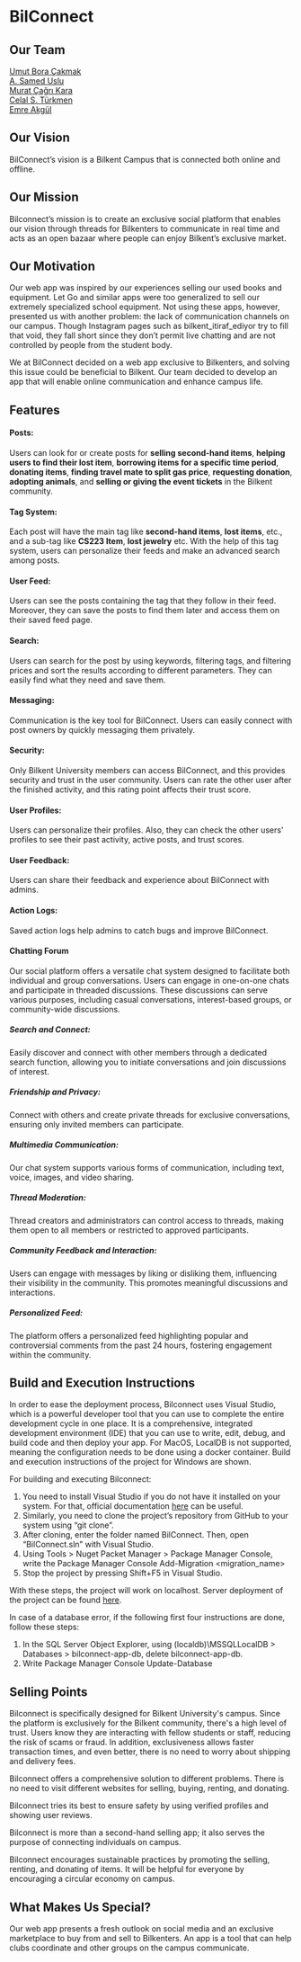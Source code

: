 # BilConnect

## Our Team
[Umut Bora Çakmak](https://github.com/UBoraCakmak)<br>
[A. Samed Uslu](https://github.com/sameduslu)<br>
[Murat Çağrı Kara](https://github.com/Murat-Cagri)<br>
[Celal S. Türkmen](https://github.com/celaltrk)<br>
[Emre Akgül](https://github.com/Emre-Akgul)<br>

## Our Vision
BilConnect’s vision is a Bilkent Campus that is connected both online and offline.

## Our Mission
Bilconnect’s mission is to create an exclusive social platform that enables our vision through threads for Bilkenters to communicate in real time and acts as an open bazaar where people can enjoy Bilkent’s exclusive market.

## Our Motivation
Our web app was inspired by our experiences selling our used books and equipment. Let Go and similar apps were too generalized to sell our extremely specialized school equipment. Not using these apps, however, presented us with another problem: the lack of communication channels on our campus. Though Instagram pages such as bilkent_itiraf_ediyor try to fill that void, they fall short since they don’t permit live chatting and are not controlled by people from the student body.

We at BilConnect decided on a web app exclusive to Bilkenters, and solving this issue could be beneficial to Bilkent. Our team decided to develop an app that will enable online communication and enhance campus life.

## Features

#### Posts: 
Users can look for or create posts for **selling second-hand items**, **helping users to find their lost item**, **borrowing items for a specific time period**, **donating items**, **finding travel mate to split gas price**, **requesting donation**, **adopting animals**, and **selling or giving the event tickets** in the Bilkent community.

#### Tag System: 
Each post will have the main tag like **second-hand items**, **lost items**, etc., and a sub-tag like **CS223 Item**, **lost jewelry** etc. With the help of this tag system, users can personalize their feeds and make an advanced search among posts.

#### User Feed: 
Users can see the posts containing the tag that they follow in their feed. Moreover, they can save the posts to find them later and access them on their saved feed page.

#### Search: 
Users can search for the post by using keywords, filtering tags, and filtering prices and sort the results according to different parameters. They can easily find what they need and save them.

#### Messaging: 
Communication is the key tool for BilConnect. Users can easily connect with post owners by quickly messaging them privately.

#### Security: 
Only Bilkent University members can access BilConnect, and this provides security and trust in the user community. Users can rate the other user after the finished activity, and this rating point affects their trust score. 

#### User Profiles: 
Users can personalize their profiles. Also, they can check the other users' profiles to see their past activity, active posts, and trust scores.

#### User Feedback: 
Users can share their feedback and experience about BilConnect with admins.

#### Action Logs: 
Saved action logs help admins to catch bugs and improve BilConnect.

#### Chatting Forum
Our social platform offers a versatile chat system designed to facilitate both individual and group conversations. Users can engage in one-on-one chats and participate in threaded discussions. These discussions can serve various purposes, including casual conversations, interest-based groups, or community-wide discussions.

##### Search and Connect:
Easily discover and connect with other members through a dedicated search function, allowing you to initiate conversations and join discussions of interest.

##### Friendship and Privacy: 
Connect with others and create private threads for exclusive conversations, ensuring only invited members can participate.

##### Multimedia Communication:
Our chat system supports various forms of communication, including text, voice, images, and video sharing.

##### Thread Moderation:
Thread creators and administrators can control access to threads, making them open to all members or restricted to approved participants.

##### Community Feedback and Interaction: 
Users can engage with messages by liking or disliking them, influencing their visibility in the community. This promotes meaningful discussions and interactions.

##### Personalized Feed: 
The platform offers a personalized feed highlighting popular and controversial comments from the past 24 hours, fostering engagement within the community.

## Build and Execution Instructions
In order to ease the deployment process, Bilconnect uses Visual Studio, which is a powerful developer tool that you can use to complete the entire development cycle in one place. It is a comprehensive, integrated development environment (IDE) that you can use to write, edit, debug, and build code and then deploy your app. For MacOS, LocalDB is not supported, meaning the configuration needs to be done using a docker container. Build and execution instructions of the project for Windows are shown.

For building and executing Bilconnect:
1. You need to install Visual Studio if you do not have it installed on your system. For that, official documentation [here](https://learn.microsoft.com/en-us/visualstudio/install/install-visual-studio?view=vs-2022) can be useful.
2. Similarly, you need to clone the project’s repository from GitHub to your system using “git clone”.
3. After cloning, enter the folder named BilConnect. Then, open “BilConnect.sln” with Visual Studio. 
4. Using Tools > Nuget Packet Manager > Package Manager Console, write the Package Manager Console Add-Migration <migration_name>
5. Stop the project by pressing Shift+F5 in Visual Studio.

With these steps, the project will work on localhost. Server deployment of the project can be found [here](https://www.futuredeployedlink.gov/).

In case of a database error, if the following first four instructions are done, follow these steps:
1. In the SQL Server Object Explorer, using (localdb)\MSSQLLocalDB > Databases > bilconnect-app-db, delete bilconnect-app-db. 
2. Write Package Manager Console Update-Database

## Selling Points
Bilconnect is specifically designed for Bilkent University's campus. Since the platform is exclusively for the Bilkent community, there's a high level of trust. Users know they are interacting with fellow students or staff, reducing the risk of scams or fraud. In addition, exclusiveness allows faster transaction times, and even better, there is no need to worry about shipping and delivery fees. 

Bilconnect offers a comprehensive solution to different problems. There is no need to visit different websites for selling, buying, renting, and donating.

Bilconnect tries its best to ensure safety by using verified profiles and showing user reviews.

Bilconnect is more than a second-hand selling app; it also serves the purpose of connecting individuals on campus.

Bilconnect encourages sustainable practices by promoting the selling, renting, and donating of items. It will be helpful for everyone by encouraging a circular economy on campus.

## What Makes Us Special?
Our web app presents a fresh outlook on social media and an exclusive marketplace to buy from and sell to Bilkenters. An app is a tool that can help clubs coordinate and other groups on the campus communicate.
